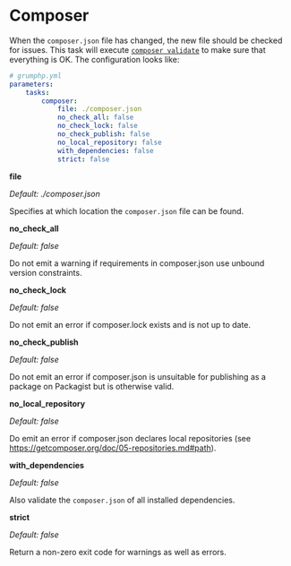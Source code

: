 # Composer

When the `composer.json` file has changed, the new file should be checked for issues.
This task will execute [`composer validate`](https://getcomposer.org/doc/03-cli.md#validate) to make sure that everything is OK.
The configuration looks like:

```yaml
# grumphp.yml
parameters:
    tasks:
        composer:
            file: ./composer.json
            no_check_all: false
            no_check_lock: false
            no_check_publish: false
            no_local_repository: false
            with_dependencies: false
            strict: false
```

**file**

*Default: ./composer.json*

Specifies at which location the `composer.json` file can be found.


**no_check_all**

*Default: false*

Do not emit a warning if requirements in composer.json use unbound version constraints.


**no_check_lock**

*Default: false*

Do not emit an error if composer.lock exists and is not up to date.


**no_check_publish**

*Default: false*

Do not emit an error if composer.json is unsuitable for publishing as a package on Packagist but is otherwise valid.


**no_local_repository**

*Default: false*

Do emit an error if composer.json declares local repositories (see https://getcomposer.org/doc/05-repositories.md#path).


**with_dependencies**

*Default: false*

Also validate the `composer.json` of all installed dependencies.


**strict**

*Default: false*

Return a non-zero exit code for warnings as well as errors.

